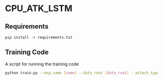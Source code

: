 # CPU_ATK_LSTM

## Requirements
```
pip install -r requirements.txt
```
## Training Code

A script for running the training code

```bash
python train.py --exp_name [name] --data_root [data_root] --attack_type ["FR" or "PA"] --gpu [gpu_num]
```
